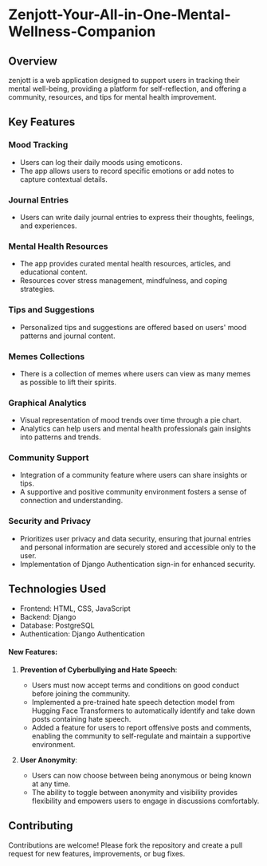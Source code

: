 # Zenjott-Your-All-in-One-Mental-Wellness-Companion


## Overview
zenjott is a web application designed to support users in tracking their mental well-being, providing a platform for self-reflection, and offering a community, resources, and tips for mental health improvement.

## Key Features
### Mood Tracking
- Users can log their daily moods using emoticons.
- The app allows users to record specific emotions or add notes to capture contextual details.

### Journal Entries
- Users can write daily journal entries to express their thoughts, feelings, and experiences.

### Mental Health Resources
- The app provides curated mental health resources, articles, and educational content.
- Resources cover stress management, mindfulness, and coping strategies.

### Tips and Suggestions
- Personalized tips and suggestions are offered based on users' mood patterns and journal content.

### Memes Collections
- There is a collection of memes where users can view as many memes as possible to lift their spirits.

### Graphical Analytics
- Visual representation of mood trends over time through a pie chart.
- Analytics can help users and mental health professionals gain insights into patterns and trends.

### Community Support
- Integration of a community feature where users can share insights or tips.
- A supportive and positive community environment fosters a sense of connection and understanding.

### Security and Privacy
- Prioritizes user privacy and data security, ensuring that journal entries and personal information are securely stored and accessible only to the user.
- Implementation of Django Authentication sign-in for enhanced security.

## Technologies Used
- Frontend: HTML, CSS, JavaScript
- Backend: Django
- Database: PostgreSQL
- Authentication: Django Authentication

#### New Features:

1. **Prevention of Cyberbullying and Hate Speech**:
   - Users must now accept terms and conditions on good conduct before joining the community.
   - Implemented a pre-trained hate speech detection model from Hugging Face Transformers to automatically identify and take down posts containing hate speech.
   - Added a feature for users to report offensive posts and comments, enabling the community to self-regulate and maintain a supportive environment.

2. **User Anonymity**:
   - Users can now choose between being anonymous or being known at any time.
   - The ability to toggle between anonymity and visibility provides flexibility and empowers users to engage in discussions comfortably.

## Contributing
Contributions are welcome! Please fork the repository and create a pull request for new features, improvements, or bug fixes.
